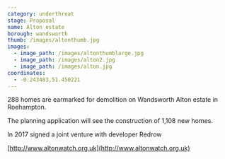 ```yaml
---
category: underthreat
stage: Proposal
name: Alton estate 
borough: wandsworth
thumb: /images/altonthumb.jpg
images:
  - image_path: /images/altonthumblarge.jpg
  - image_path: /images/alton2.jpg
  - image_path: /images/alton.jpg
coordinates: 
  - -0.243483,51.450221
---
```

288 homes are earmarked for demolition on Wandsworth Alton estate in Roehampton.

The planning application will see the construction of 1,108 new homes.

In 2017 signed a joint venture with developer Redrow


[http://www.altonwatch.org.uk](http://www.altonwatch.org.uk)
